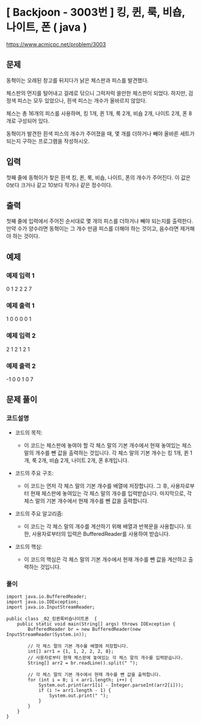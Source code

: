 # \[ Backjoon - 3003번 \] 킹, 퀸, 룩, 비숍, 나이트, 폰 ( java )

https://www.acmicpc.net/problem/3003

## 문제
동혁이는 오래된 창고를 뒤지다가 낡은 체스판과 피스를 발견했다.

체스판의 먼지를 털어내고 걸레로 닦으니 그럭저럭 쓸만한 체스판이 되었다. 하지만, 검정색 피스는 모두 있었으나, 흰색 피스는 개수가 올바르지 않았다.

체스는 총 16개의 피스를 사용하며, 킹 1개, 퀸 1개, 룩 2개, 비숍 2개, 나이트 2개, 폰 8개로 구성되어 있다.

동혁이가 발견한 흰색 피스의 개수가 주어졌을 때, 몇 개를 더하거나 빼야 올바른 세트가 되는지 구하는 프로그램을 작성하시오.

## 입력

첫째 줄에 동혁이가 찾은 흰색 킹, 퀸, 룩, 비숍, 나이트, 폰의 개수가 주어진다. 이 값은 0보다 크거나 같고 10보다 작거나 같은 정수이다.

## 출력

첫째 줄에 입력에서 주어진 순서대로 몇 개의 피스를 더하거나 빼야 되는지를 출력한다. 만약 수가 양수라면 동혁이는 그 개수 만큼 피스를 더해야 하는 것이고, 음수라면 제거해야 하는 것이다.

## 예제
### 예제 입력 1 

0 1 2 2 2 7

### 예제 출력 1 

1 0 0 0 0 1

### 예제 입력 2 

2 1 2 1 2 1

### 예제 출력 2 

-1 0 0 1 0 7




## 문제 풀이
### 코드설명
- 코드의 목적:
    
    - 이 코드는 체스판에 놓여야 할 각 체스 말의 기본 개수에서 현재 놓여있는 체스 말의 개수를 뺀 값을 출력하는 것입니다. 각 체스 말의 기본 개수는 킹 1개, 퀸 1개, 룩 2개, 비숍 2개, 나이트 2개, 폰 8개입니다.
- 코드의 주요 구조:
    
    - 이 코드는 먼저 각 체스 말의 기본 개수를 배열에 저장합니다. 그 후, 사용자로부터 현재 체스판에 놓여있는 각 체스 말의 개수를 입력받습니다. 마지막으로, 각 체스 말의 기본 개수에서 현재 개수를 뺀 값을 출력합니다.
- 코드의 주요 알고리즘:
    
    - 이 코드는 각 체스 말의 개수를 계산하기 위해 배열과 반복문을 사용합니다. 또한, 사용자로부터의 입력은 BufferedReader를 사용하여 받습니다.
- 코드의 핵심:
    
    - 이 코드의 핵심은 각 체스 말의 기본 개수에서 현재 개수를 뺀 값을 계산하고 출력하는 것입니다.



### 풀이

```
import java.io.BufferedReader;
import java.io.IOException;
import java.io.InputStreamReader;

public class _02_킹퀸룩비숍나이트폰  {
    public static void main(String[] args) throws IOException {
        BufferedReader br = new BufferedReader(new InputStreamReader(System.in));

        // 각 체스 말의 기본 개수를 배열에 저장합니다.
        int[] arr1 = {1, 1, 2, 2, 2, 8};
        // 사용자로부터 현재 체스판에 놓여있는 각 체스 말의 개수를 입력받습니다.
        String[] arr2 = br.readLine().split(" ");

        // 각 체스 말의 기본 개수에서 현재 개수를 뺀 값을 출력합니다.
        for (int i = 0; i < arr1.length; i++) {
            System.out.print(arr1[i] - Integer.parseInt(arr2[i]));
            if (i != arr1.length - 1) {
                System.out.print(" ");
            }
        }
    }
}
```

